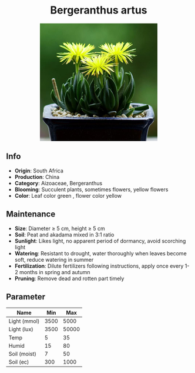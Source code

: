 <h1 align='center'>Bergeranthus artus</h1>
<p align="center">
    <img 
        align='center'
        width='320'
        src="../images/bergeranthus artus.png" 
        alt='Bergeranthus artus' />
</p>

## Info

 - **Origin**: South Africa
 - **Production**: China
 - **Category**: Aizoaceae, Bergeranthus
 - **Blooming**: Succulent plants, sometimes flowers, yellow flowers
 - **Color**: Leaf color green , flower color yellow

## Maintenance

 - **Size**: Diameter ≥ 5 cm, height ≥ 5 cm
 - **Soil**: Peat and akadama mixed in 3:1 ratio
 - **Sunlight**: Likes light, no apparent period of dormancy, avoid scorching light
 - **Watering**: Resistant to drought, water thoroughly when leaves become soft, reduce watering in summer
 - **Fertilization**: Dilute fertilizers following instructions,  apply once every 1-2 months in spring and autumn
 - **Pruning**: Remove dead and rotten part timely

## Parameter

| Name         | Min  | Max   |
|--------------|------|-------|
| Light (mmol) | 3500 | 5000  |
| Light (lux)  | 3500 | 50000 |
| Temp         | 5    | 35    |
| Humid        | 15   | 80    |
| Soil (moist) | 7   | 50    |
| Soil (ec)    | 300  | 1000  |